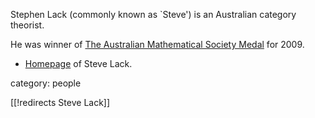 Stephen Lack (commonly known as `Steve') is an Australian category theorist. 

He was winner of [The Australian Mathematical Society Medal](http://www.austms.org.au/The+Australian+Mathematical+Society+Medal) for 2009.



* [Homepage](http://maths.mq.edu.au/~slack/) of Steve Lack.




category: people

[[!redirects Steve Lack]]